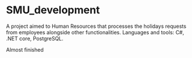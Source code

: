 # SMU_development

A project aimed to Human Resources that processes the holidays requests from employees alongside other functionalities. 
Languages and tools: C#, .NET core, PostgreSQL.

Almost finished
